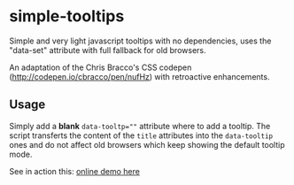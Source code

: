 # simple-tooltips

Simple and very light javascript tooltips with no dependencies, uses the "data-set" attribute with full fallback for old browsers.

An adaptation of the Chris Bracco's CSS codepen (http://codepen.io/cbracco/pen/nufHz) with retroactive enhancements.

## Usage

Simply add a **blank** `data-tooltp=""` attribute where to add a tooltip. The script transferts the content of the `title` attributes into the `data-tooltip` ones and do not affect old browsers which keep showing the default tooltip mode.

See in action this: [online demo here](http://jsfiddle.net/1js5x9v7/1/)
